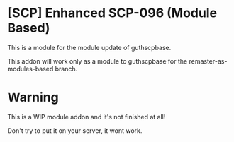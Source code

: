 # [SCP] Enhanced SCP-096 (Module Based)
This is a module for the module update of guthscpbase.

This addon will work only as a module to guthscpbase for the remaster-as-modules-based branch.

# Warning
This is a WIP module addon and it's not finished at all!

Don't try to put it on your server, it wont work.
